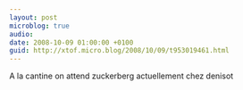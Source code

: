 ```yaml
---
layout: post
microblog: true
audio: 
date: 2008-10-09 01:00:00 +0100
guid: http://xtof.micro.blog/2008/10/09/t953019461.html
---
```

A la cantine on attend zuckerberg actuellement chez denisot
